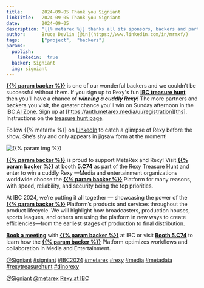```yaml
---
title:       2024-09-05 Thank you Signiant
linkTitle:   2024-09-05 Thank you Signiant
date:        2024-09-05
description: "{{% metarex %}} thanks all its sponsors, backers and partners"
author:      Bruce Devlin [@in](https://www.linkedin.com/in/mrmxf/)
tags:        ["project",  "backers"]
params:
  publish:
    linkedin:  true
  backer: Signiant
  img: signiant
---
```


**[{{% param backer %}}][web]** is one of our wonderful backers and we couldn’t
be successful without them. If you sign up to Rexy's fun **[IBC treasure
hunt][ths]** then you'll have a chance of ***winning a cuddly Rexy!*** The more
partners and backers you visit, the greater chance you'll win on Sunday
afternoon in the IBC [AI Zone][rxydraw]. Sign up at
[https://auth.metarex.media/ui/registration][ths]. Instructions on the [treasure hunt
page][thp].

Follow {{% metarex %}} on [LinkedIn][limrx] to catch a glimpse of Rexy before
the show. She’s shy and only appears in jigsaw form at the moment!

<img  class="ui centered bordered rounded image" src="featured-{{% param img %}}.png" alt="{{% param img %}}">

**[{{% param backer %}}][web]** is proud to support MetaRex and Rexy! Visit
**[{{% param backer %}}][web]** at booth **[5.C74]** as part of the Rexy
Treasure Hunt and enter to win a cuddly Rexy —Media and entertainment
organizations worldwide choose the **[{{% param backer %}}][web]** Platform for
many reasons, with speed, reliability, and security being the top priorities.

At IBC 2024, we’re putting it all together — showcasing the power of the **[{{%
param backer %}}][web]** Platform’s products and services throughout the
product lifecycle. We will highlight how broadcasters, production houses,
sports leagues, and others are using the platform in new ways to create
efficiencies—from the earliest stages of production to final distribution.

**[Book a meeting][book]** with **[{{% param backer %}}][web]** at IBC or visit
**[Booth 5.C74][booth]** to learn how the **[{{% param backer %}}][web]**
Platform optimizes workflows and collaboration in Media and Entertainment.

[@Signiant](https://www.linkedin.com/company/signiant/)
[#signiant](https://www.linkedin.com/search/results/all/?keywords=%23signiant)
[#IBC2024](https://www.linkedin.com/search/results/all/?keywords=%23IBC2024)
[#metarex](https://www.linkedin.com/search/results/all/?keywords=%23metarex)
[#rexy](https://www.linkedin.com/search/results/all/?keywords=%23rexy)
[#media](https://www.linkedin.com/search/results/all/?keywords=%23media)
[#metadata](https://www.linkedin.com/search/results/all/?keywords=%23metadata)
[#rexytreasurehunt](https://www.linkedin.com/search/results/all/?keywords=%23rexytreasurehunt)
[#dinorexy](https://www.linkedin.com/search/results/all/?keywords=%23dinorexy)

<i class="linkedin icon"></i>[@Signiant](https://www.linkedin.com/company/signiant/)
<i class="linkedin icon"></i>[@metarex][limrx]
<i class="linkedin icon"></i>[Rexy at IBC][lirxy]

[web]:    http://www.signiant.com/
[5.C74]:  https://ibc2024.mapyourshow.com/8_0/floorplan/?st=keyword&sv=Signiant&hallID=K&selectedBooth=5.C74
[booth]:  https://ibc2024.mapyourshow.com/8_0/floorplan/?st=keyword&sv=Signiant&hallID=K&selectedBooth=5.C74
[book]:   https://www.signiant.com/ibc-2024-calendar-booking/

[limrx]:   https://uk.linkedin.com/company/metarex-media
[lirxy]:   https://www.linkedin.com/search/results/all/?keywords=%23ibc2024%20%23metarex%20%23rexy
[rxydraw]: https://ibc2024.mapyourshow.com/8_0/floorplan/?st=keyword&hallID=J&sv=V-NOVA&selectedBooth=14.AI03
[ths]:     https://auth.metarex.media/ui/registration
[thp]:     /project/treasure-hunt/
